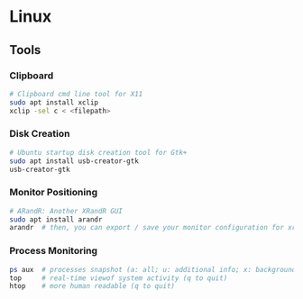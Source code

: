 # Linux

## Tools

### Clipboard

```sh
# Clipboard cmd line tool for X11
sudo apt install xclip
xclip -sel c < <filepath>
```

### Disk Creation

```sh
# Ubuntu startup disk creation tool for Gtk+
sudo apt install usb-creator-gtk
usb-creator-gtk
```

### Monitor Positioning

```sh
# ARandR: Another XRandR GUI
sudo apt install arandr
arandr  # then, you can export / save your monitor configuration for xrandr
```

### Process Monitoring

```sh
ps aux  # processes snapshot (a: all; u: additional info; x: background procs)
top     # real-time viewof system activity (q to quit)
htop    # more human readable (q to quit)
```
